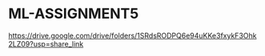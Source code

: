 # ML-ASSIGNMENT5

https://drive.google.com/drive/folders/1SRdsRODPQ6e94uKKe3fxykF3Ohk2LZ09?usp=share_link

